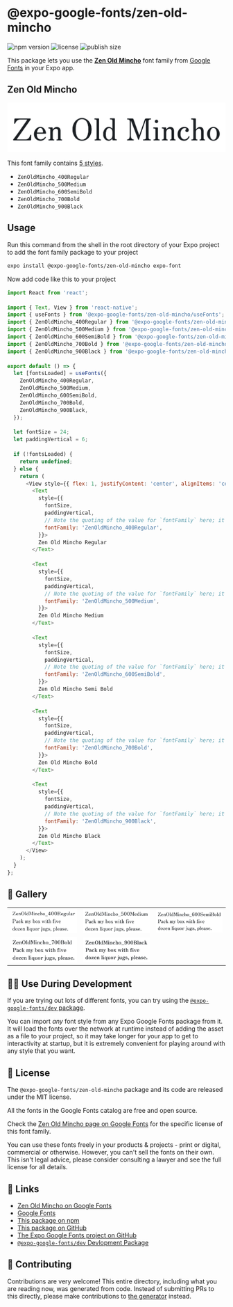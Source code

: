 # @expo-google-fonts/zen-old-mincho

![npm version](https://flat.badgen.net/npm/v/@expo-google-fonts/zen-old-mincho)
![license](https://flat.badgen.net/github/license/expo/google-fonts)
![publish size](https://flat.badgen.net/packagephobia/install/@expo-google-fonts/zen-old-mincho)

This package lets you use the [**Zen Old Mincho**](https://fonts.google.com/specimen/Zen+Old+Mincho) font family from [Google Fonts](https://fonts.google.com/) in your Expo app.

## Zen Old Mincho

![Zen Old Mincho](./font-family.png)

This font family contains [5 styles](#-gallery).

- `ZenOldMincho_400Regular`
- `ZenOldMincho_500Medium`
- `ZenOldMincho_600SemiBold`
- `ZenOldMincho_700Bold`
- `ZenOldMincho_900Black`

## Usage

Run this command from the shell in the root directory of your Expo project to add the font family package to your project
```sh
expo install @expo-google-fonts/zen-old-mincho expo-font
```

Now add code like this to your project
```js
import React from 'react';

import { Text, View } from 'react-native';
import { useFonts } from '@expo-google-fonts/zen-old-mincho/useFonts';
import { ZenOldMincho_400Regular } from '@expo-google-fonts/zen-old-mincho/400Regular';
import { ZenOldMincho_500Medium } from '@expo-google-fonts/zen-old-mincho/500Medium';
import { ZenOldMincho_600SemiBold } from '@expo-google-fonts/zen-old-mincho/600SemiBold';
import { ZenOldMincho_700Bold } from '@expo-google-fonts/zen-old-mincho/700Bold';
import { ZenOldMincho_900Black } from '@expo-google-fonts/zen-old-mincho/900Black';

export default () => {
  let [fontsLoaded] = useFonts({
    ZenOldMincho_400Regular,
    ZenOldMincho_500Medium,
    ZenOldMincho_600SemiBold,
    ZenOldMincho_700Bold,
    ZenOldMincho_900Black,
  });

  let fontSize = 24;
  let paddingVertical = 6;

  if (!fontsLoaded) {
    return undefined;
  } else {
    return (
      <View style={{ flex: 1, justifyContent: 'center', alignItems: 'center' }}>
        <Text
          style={{
            fontSize,
            paddingVertical,
            // Note the quoting of the value for `fontFamily` here; it expects a string!
            fontFamily: 'ZenOldMincho_400Regular',
          }}>
          Zen Old Mincho Regular
        </Text>

        <Text
          style={{
            fontSize,
            paddingVertical,
            // Note the quoting of the value for `fontFamily` here; it expects a string!
            fontFamily: 'ZenOldMincho_500Medium',
          }}>
          Zen Old Mincho Medium
        </Text>

        <Text
          style={{
            fontSize,
            paddingVertical,
            // Note the quoting of the value for `fontFamily` here; it expects a string!
            fontFamily: 'ZenOldMincho_600SemiBold',
          }}>
          Zen Old Mincho Semi Bold
        </Text>

        <Text
          style={{
            fontSize,
            paddingVertical,
            // Note the quoting of the value for `fontFamily` here; it expects a string!
            fontFamily: 'ZenOldMincho_700Bold',
          }}>
          Zen Old Mincho Bold
        </Text>

        <Text
          style={{
            fontSize,
            paddingVertical,
            // Note the quoting of the value for `fontFamily` here; it expects a string!
            fontFamily: 'ZenOldMincho_900Black',
          }}>
          Zen Old Mincho Black
        </Text>
      </View>
    );
  }
};

```

## 🔡 Gallery


||||
|-|-|-|
|![ZenOldMincho_400Regular](./ZenOldMincho_400Regular.ttf.png)|![ZenOldMincho_500Medium](./ZenOldMincho_500Medium.ttf.png)|![ZenOldMincho_600SemiBold](./ZenOldMincho_600SemiBold.ttf.png)||
|![ZenOldMincho_700Bold](./ZenOldMincho_700Bold.ttf.png)|![ZenOldMincho_900Black](./ZenOldMincho_900Black.ttf.png)|||


## 👩‍💻 Use During Development

If you are trying out lots of different fonts, you can try using the [`@expo-google-fonts/dev` package](https://github.com/expo/google-fonts/tree/master/font-packages/dev#readme).

You can import *any* font style from any Expo Google Fonts package from it. It will load the fonts
over the network at runtime instead of adding the asset as a file to your project, so it may take longer
for your app to get to interactivity at startup, but it is extremely convenient
for playing around with any style that you want.

## 📖 License

The `@expo-google-fonts/zen-old-mincho` package and its code are released under the MIT license.

All the fonts in the Google Fonts catalog are free and open source.

Check the [Zen Old Mincho page on Google Fonts](https://fonts.google.com/specimen/Zen+Old+Mincho) for the specific license of this font family.

You can use these fonts freely in your products & projects - print or digital, commercial or otherwise. However, you can't sell the fonts on their own. This isn't legal advice, please consider consulting a lawyer and see the full license for all details.

## 🔗 Links

- [Zen Old Mincho on Google Fonts](https://fonts.google.com/specimen/Zen+Old+Mincho)
- [Google Fonts](https://fonts.google.com/)
- [This package on npm](https://www.npmjs.com/package/@expo-google-fonts/zen-old-mincho)
- [This package on GitHub](https://github.com/expo/google-fonts/tree/master/font-packages/zen-old-mincho)
- [The Expo Google Fonts project on GitHub](https://github.com/expo/google-fonts)
- [`@expo-google-fonts/dev` Devlopment Package](https://github.com/expo/google-fonts/tree/master/font-packages/dev)

## 🤝 Contributing

Contributions are very welcome! This entire directory, including what you are reading now, was generated from code. Instead of submitting PRs to this directly, please make contributions to [the generator](https://github.com/expo/google-fonts/tree/master/packages/generator) instead.
